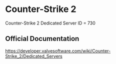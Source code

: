 # Counter-Strike 2

Counter-Strike 2 Dedicated Server ID = 730

## Official Documentation

<https://developer.valvesoftware.com/wiki/Counter-Strike_2/Dedicated_Servers>